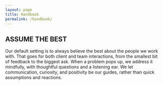 ```yaml
---
layout: page
title: Handbook
permalink: /handbook/
---
```


## ASSUME THE BEST

Our default setting is to always believe the best about the people we work with. That goes for both client and team interactions, from the smallest bit of feedback to the biggest ask. When a problem pops up, we address it mindfully, with thoughtful questions and a listening ear. We let communication, curiosity, and positivity be our guides, rather than quick assumptions and reactions.